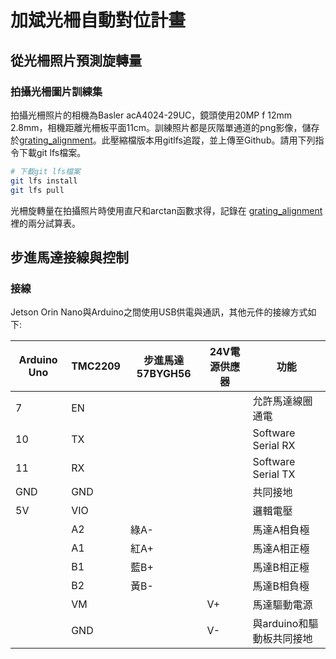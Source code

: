 # 加斌光柵自動對位計畫

## 從光柵照片預測旋轉量

### 拍攝光柵圖片訓練集

拍攝光柵照片的相機為Basler acA4024-29UC，鏡頭使用20MP f 12mm 2.8mm，相機距離光柵板平面11cm。訓練照片都是灰階單通道的png影像，儲存於[grating_alignment](grating_alignment/rotated-grating-images-topview.tar)。此壓縮檔版本用gitlfs追蹤，並上傳至Github。請用下列指令下載git lfs檔案。

```bash
# 下載git lfs檔案
git lfs install
git lfs pull
```

光柵旋轉量在拍攝照片時使用直尺和arctan函數求得，記錄在
[grating_alignment](grating_alignment/rotated-grating-images-topview.tar)
裡的兩分試算表。

## 步進馬達接線與控制

### 接線

Jetson Orin Nano與Arduino之間使用USB供電與通訊，其他元件的接線方式如下:

|Arduino Uno|TMC2209|步進馬達57BYGH56|24V電源供應器|功能|
|-----------|-------|---------------|------------|----|
|7          |EN     |               |            |允許馬達線圈通電|
|10         |TX     |               |            |Software Serial RX|
|11         |RX     |               |            |Software Serial TX|
|GND        |GND    |               |            |共同接地|
|5V         |VIO    |               |            |邏輯電壓|
|           |A2     |綠A-           |            |馬達A相負極|
|           |A1     |紅A+           |            |馬達A相正極|
|           |B1     |藍B+           |            |馬達B相正極|
|           |B2     |黃B-           |            |馬達B相負極|
|           |VM     |               |V+          |馬達驅動電源|
|           |GND    |               |V-          |與arduino和驅動板共同接地|
